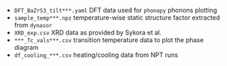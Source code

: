 - `DFT_BaZrS3_tilt***.yaml` DFT data used for `phonopy` phonons plotting
- `sample_temp***.npz` temperature-wise static structure factor extracted from `dynasor`   
- `XRD_exp.csv` XRD data as provided by Sykora et al. 
- `***_Tc_vals***.csv` transition temperature data to plot the phase diagram
- `df_cooling_***.csv` heating/cooling data from NPT runs   
